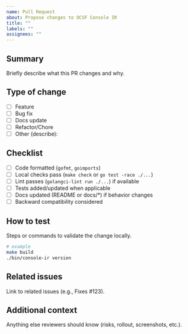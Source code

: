 ```yaml
---
name: Pull Request
about: Propose changes to OCSF Console IR
title: ""
labels: ""
assignees: ""
---
```


## Summary
Briefly describe what this PR changes and why.

## Type of change
- [ ] Feature
- [ ] Bug fix
- [ ] Docs update
- [ ] Refactor/Chore
- [ ] Other (describe):

## Checklist
- [ ] Code formatted (`gofmt`, `goimports`)
- [ ] Local checks pass (`make check` or `go test -race ./...`)
- [ ] Lint passes (`golangci-lint run ./...`) if available
- [ ] Tests added/updated when applicable
- [ ] Docs updated (README or docs/*) if behavior changes
- [ ] Backward compatibility considered

## How to test
Steps or commands to validate the change locally.

```bash
# example
make build
./bin/console-ir version
```

## Related issues
Link to related issues (e.g., Fixes #123).

## Additional context
Anything else reviewers should know (risks, rollout, screenshots, etc.).